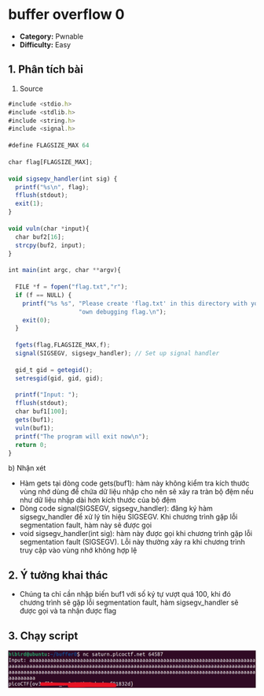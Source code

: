 # buffer overflow 0

- **Category:** Pwnable
- **Difficulty:** Easy

## 1. Phân tích bài

1. Source

```jsx
#include <stdio.h>
#include <stdlib.h>
#include <string.h>
#include <signal.h>

#define FLAGSIZE_MAX 64

char flag[FLAGSIZE_MAX];

void sigsegv_handler(int sig) {
  printf("%s\n", flag);
  fflush(stdout);
  exit(1);
}

void vuln(char *input){
  char buf2[16];
  strcpy(buf2, input);
}

int main(int argc, char **argv){
  
  FILE *f = fopen("flag.txt","r");
  if (f == NULL) {
    printf("%s %s", "Please create 'flag.txt' in this directory with your",
                    "own debugging flag.\n");
    exit(0);
  }
  
  fgets(flag,FLAGSIZE_MAX,f);
  signal(SIGSEGV, sigsegv_handler); // Set up signal handler
  
  gid_t gid = getegid();
  setresgid(gid, gid, gid);

  printf("Input: ");
  fflush(stdout);
  char buf1[100];
  gets(buf1); 
  vuln(buf1);
  printf("The program will exit now\n");
  return 0;
}

```

b) Nhận xét

- Hàm gets tại dòng code gets(buf1): hàm này không kiểm tra kích thước vùng nhớ dùng để chứa dữ liệu nhập cho nên sẽ xảy ra tràn bộ đệm nếu như dữ liệu nhập dài hơn kích thước của bộ đệm
- Dòng code signal(SIGSEGV, sigsegv_handler): đăng ký hàm sigsegv_handler để xử lý tín hiệu SIGSEGV. Khi chương trình gặp lỗi segmentation fault, hàm này sẽ được gọi
- void sigsegv_handler(int sig): hàm này được gọi khi chương trình gặp lỗi segmentation fault (SIGSEGV). Lỗi này thường xảy ra khi chương trình truy cập vào vùng nhớ không hợp lệ

## 2. Ý tưởng khai thác

- Chúng ta chỉ cần nhập biến buf1 với số ký tự vượt quá 100, khi đó chương trình sẽ gặp lỗi segmentation fault, hàm sigsegv_handler sẽ được gọi và ta nhận được flag

## 3. Chạy script

![image.png](image.png)